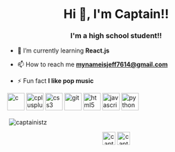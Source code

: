 <h1 align="center">Hi 👋, I'm Captain!!</h1>
<h3 align="center">I'm a high school student!!</h3>

- 🌱 I’m currently learning **React.js**

- 📫 How to reach me **mynameisjeff7614@gmail.com**

- ⚡ Fun fact **I like pop music**

<p align="left"><img src="https://devicons.github.io/devicon/devicon.git/icons/c/c-original.svg" alt="c" width="40" height="40"/> <img src="https://devicons.github.io/devicon/devicon.git/icons/cplusplus/cplusplus-original.svg" alt="cplusplus" width="40" height="40"/> <img src="https://devicons.github.io/devicon/devicon.git/icons/css3/css3-original-wordmark.svg" alt="css3" width="40" height="40"/> <img src="https://www.vectorlogo.zone/logos/git-scm/git-scm-icon.svg" alt="git" width="40" height="40"/> <img src="https://devicons.github.io/devicon/devicon.git/icons/html5/html5-original-wordmark.svg" alt="html5" width="40" height="40"/> <img src="https://devicons.github.io/devicon/devicon.git/icons/javascript/javascript-original.svg" alt="javascript" width="40" height="40"/> <img src="https://devicons.github.io/devicon/devicon.git/icons/python/python-original.svg" alt="python" width="40" height="40"/></p><p>&nbsp;<img align="center" src="https://github-readme-stats.vercel.app/api?username=captainistz&show_icons=true" alt="captainistz" /></p>

<p align="center">
<a href="https://twitter.com/captainistz" target="blank"><img align="center" src="https://cdn.jsdelivr.net/npm/simple-icons@3.0.1/icons/twitter.svg" alt="captainistz" height="30" width="30" /></a>
<a href="https://instagram.com/captainistz" target="blank"><img align="center" src="https://cdn.jsdelivr.net/npm/simple-icons@3.0.1/icons/instagram.svg" alt="captainistz" height="30" width="30" /></a>
</p>
